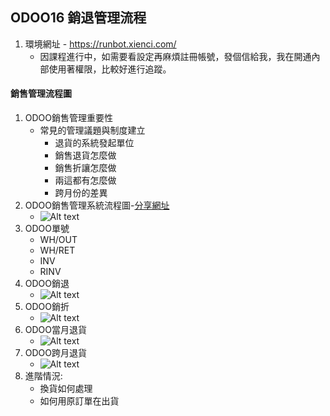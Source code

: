 ## ODOO16 銷退管理流程
1. 環境網址 - https://runbot.xienci.com/
   + 因課程進行中，如需要看設定再麻煩註冊帳號，發個信給我，我在開通內部使用著權限，比較好進行追蹤。
#### 銷售管理流程圖
1. ODOO銷售管理重要性
   + 常見的管理議題與制度建立
     + 退貨的系統發起單位
     + 銷售退貨怎麼做
     + 銷售折讓怎麼做
     + 兩這都有怎麼做
     + 跨月份的差異
2. ODOO銷售管理系統流程圖-[分享網址](https://gitmind.com/app/docs/fn2mb9vz)
   + ![Alt text](https://github.com/ksharry/odoo-repository/blob/main/pic/A2131.png?raw=true)
3. ODOO單號
   + WH/OUT
   + WH/RET
   + INV
   + RINV
4. ODOO銷退
   + ![Alt text](https://github.com/ksharry/odoo-repository/blob/main/pic/A2136.png?raw=true)
4. ODOO銷折
   + ![Alt text](https://github.com/ksharry/odoo-repository/blob/main/pic/A2137.png?raw=true)
5. ODOO當月退貨
   + ![Alt text](https://github.com/ksharry/odoo-repository/blob/main/pic/A2134.png?raw=true)
6. ODOO跨月退貨
   + ![Alt text](https://github.com/ksharry/odoo-repository/blob/main/pic/A2135.png?raw=true)
6. 進階情況:
   + 換貨如何處理
   + 如何用原訂單在出貨
